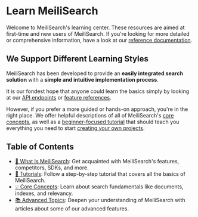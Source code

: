 # Learn MeiliSearch

Welcome to MeiliSearch's learning center. These resources are aimed at first-time and new users of MeiliSearch. If you're looking for more detailed or comprehensive information, have a look at our [reference documentation](/reference).

## We Support Different Learning Styles

MeiliSearch has been developed to provide an **easily integrated search solution** with a **simple and intuitive implementation process**. 

It is our fondest hope that anyone could learn the basics simply by looking at our [API endpoints](/reference/api) or [feature references](/reference/features).

However, if you prefer a more guided or hands-on approach, you're in the right place. We offer helpful descriptions of all of MeiliSearch's [core concepts](/learn/core_concepts), as well as a [beginner-focused tutorial](/learn/tutorials) that should teach you everything you need to start [creating your own projects](/create).

## Table of Contents

- [🔎 What Is MeiliSearch](/learn/what_is_meilisearch): Get acquainted with MeiliSearch's features, competitors, SDKs, and more.
- [🚀 Tutorials](/learn/tutorials): Follow a step-by-step tutorial that covers all the basics of MeiliSearch.
- [💡 Core Concepts](/learn/core_concepts): Learn about search fundamentals like documents, indexes, and relevancy.
- [📚 Advanced Topics](/learn/advanced): Deepen your understanding of MeiliSearch with articles about some of our advanced features.